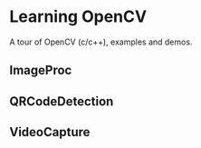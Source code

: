 # Learning OpenCV

A tour of OpenCV (c/c++), examples and demos.



## ImageProc ##



## QRCodeDetection ##



## VideoCapture ##